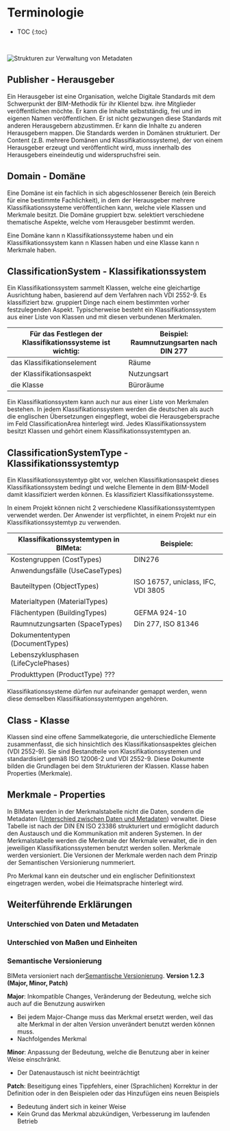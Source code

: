 # Terminologie

* TOC
{:toc}

<br>

![Strukturen zur Verwaltung von Metadaten](https://user-images.githubusercontent.com/77831068/118447853-8afad500-b6f1-11eb-875c-bbe8e09d8058.png)


## Publisher - Herausgeber

Ein Herausgeber ist eine Organisation, welche Digitale Standards mit dem Schwerpunkt der BIM-Methodik für ihr Klientel bzw. ihre Mitglieder veröffentlichen möchte. Er kann die Inhalte selbstständig, frei und im eigenen Namen veröffentlichen. Er ist nicht gezwungen diese Standards mit anderen Herausgebern abzustimmen. Er kann die Inhalte zu anderen Herausgebern mappen.
Die Standards werden in Domänen strukturiert.
Der Content (z.B. mehrere Domänen und Klassifikationssysteme), der von einem Herausgeber erzeugt und veröffentlicht wird, muss innerhalb des Herausgebers eineindeutig und widerspruchsfrei sein.

## Domain - Domäne

Eine Domäne ist ein fachlich in sich abgeschlossener Bereich (ein Bereich für eine bestimmte Fachlichkeit), in dem der Herausgeber mehrere Klassifikationssysteme veröffentlichen kann, welche viele Klassen und Merkmale besitzt. 
Die Domäne gruppiert bzw. selektiert verschiedene thematische Aspekte, welche vom Herausgeber bestimmt werden.

Eine Domäne kann n Klassifikationssysteme haben und ein Klassifikationssystem kann n Klassen haben und eine Klasse kann n Merkmale haben.

## ClassificationSystem - Klassifikationssystem 

Ein Klassifikationssystem sammelt Klassen, welche eine gleichartige Ausrichtung haben, basierend auf dem Verfahren nach VDI 2552-9. Es klassifiziert bzw. gruppiert Dinge nach einem bestimmten vorher festzulegenden Aspekt.
Typischerweise besteht ein Klassifikationssystem aus einer Liste von Klassen und mit diesen verbundenen Merkmalen.

Für das Festlegen der Klassifikationssysteme ist wichtig: | Beispiel: Raumnutzungsarten nach DIN 277 
--------------------------------------------------------- | ----------------------------------------
das Klassifikationselement | Räume
der Klassifikationsaspekt | Nutzungsart
die Klasse | Büroräume

Ein Klassifikationssystem kann auch nur aus einer Liste von Merkmalen bestehen.
In jedem Klassifikationssystem werden die deutschen als auch die englischen Übersetzungen eingepflegt, wobei die Herausgebersprache im Feld ClassificationArea hinterlegt wird. 
Jedes Klassifikationssystem besitzt Klassen und gehört einem Klassifikationssystemtypen an.

## ClassificationSystemType - Klassifikationssystemtyp

Ein Klassifikationssystemtyp gibt vor, welchen Klassifikationsaspekt dieses Klassifikationssystem bedingt und welche Elemente in dem BIM-Modell damit klassifiziert werden können. Es klassifiziert Klassifikationssysteme.

In einem Projekt können nicht 2 verschiedene Klassifikationssystemtypen verwendet werden. Der Anwender ist verpflichtet, in einem Projekt nur ein Klassifikationssystemtyp zu verwenden.

Klassifikationssystemtypen in BIMeta: | Beispiele:
------------------------------------- | ----------
Kostengruppen (CostTypes) | DIN276
Anwendungsfälle (UseCaseTypes) | 
Bauteiltypen (ObjectTypes) | ISO 16757, uniclass, IFC, VDI 3805
Materialtypen (MaterialTypes) |
Flächentypen (BuildingTypes) | GEFMA 924-10
Raumnutzungsarten (SpaceTypes) | Din 277, ISO 81346
Dokumententypen (DocumentTypes) | 
Lebenszyklusphasen (LifeCyclePhases) | 
Produkttypen (ProductType) ??? | 

Klassifikationssysteme dürfen nur aufeinander gemappt werden, wenn diese demselben Klassifikationssystemtypen angehören.

## Class - Klasse

Klassen sind eine offene Sammelkategorie, die unterschiedliche Elemente zusammenfasst, die sich hinsichtlich des Klassifikationsaspektes gleichen (VDI 2552-9).
Sie sind Bestandteile von Klassifikationssystemen und standardisiert gemäß ISO 12006-2 und VDI 2552-9. Diese Dokumente bilden die Grundlagen bei dem Strukturieren der Klassen.
Klasse haben Properties (Merkmale).

## Merkmale -	Properties
In BIMeta werden in der Merkmalstabelle nicht die Daten, sondern die Metadaten ([Unterschied zwischen Daten und Metadaten]()) verwaltet. Diese Tabelle ist nach der DIN EN ISO 23386 strukturiert und ermöglicht dadurch den Austausch und die Kommunikation mit anderen Systemen.
In der Merkmalstabelle werden die Merkmale der Merkmale verwaltet, die in den jeweiligen Klassifikationssystemen benutzt werden sollen. 
Merkmale werden versioniert. Die Versionen der Merkmale werden nach dem Prinzip der Semantischen Versionierung nummeriert.

Pro Merkmal kann ein deutscher und ein englischer Definitionstext eingetragen werden, wobei die Heimatsprache hinterlegt wird.

## Weiterführende Erklärungen

### Unterschied von Daten und Metadaten

### Unterschied von Maßen und Einheiten

### Semantische Versionierung

BIMeta versioniert nach der[Semantische Versionierung](https://semver.org/).
**Version 1.2.3 (Major, Minor, Patch)**

**Major**: Inkompatible Changes, Veränderung der Bedeutung, welche sich auch auf die Benutzung auswirken
   - Bei jedem Major-Change muss das Merkmal ersetzt werden, weil das alte Merkmal in der alten Version unverändert benutzt werden können muss.
   - Nachfolgendes Merkmal

**Minor**: Anpassung der Bedeutung, welche die Benutzung aber in keiner Weise einschränkt.
   - Der Datenaustausch ist nicht beeinträchtigt

**Patch**: Beseitigung eines Tippfehlers, einer (Sprachlichen) Korrektur in der Definition oder in den Beispielen oder das Hinzufügen eins neuen Beispiels
   - Bedeutung ändert sich in keiner Weise
   - Kein Grund das Merkmal abzukündigen, Verbesserung im laufenden Betrieb

